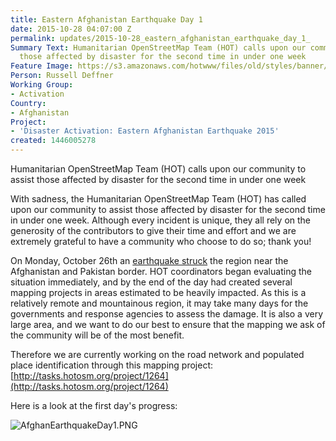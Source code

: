 ```yaml
---
title: Eastern Afghanistan Earthquake Day 1
date: 2015-10-28 04:07:00 Z
permalink: updates/2015-10-28_eastern_afghanistan_earthquake_day_1_
Summary Text: Humanitarian OpenStreetMap Team (HOT) calls upon our community to assist
  those affected by disaster for the second time in under one week
Feature Image: https://s3.amazonaws.com/hotwww/files/old/styles/banner/public/AfghanEarthquakeDay1.PNG
Person: Russell Deffner
Working Group:
- Activation
Country:
- Afghanistan
Project:
- 'Disaster Activation: Eastern Afghanistan Earthquake 2015'
created: 1446005278
---
```


Humanitarian OpenStreetMap Team (HOT) calls upon our community to assist those affected by disaster for the second time in under one week

With sadness, the Humanitarian OpenStreetMap Team (HOT) has called upon our community to assist those affected by disaster for the second time in under one week. Although every incident is unique, they all rely on the generosity of the contributors to give their time and effort and we are extremely grateful to have a community who choose to do so; thank you!

On Monday, October 26th an [earthquake struck](http://www.aljazeera.com/news/2015/10/massive-earthquake-shakes-south-asia-151026092313888.html) the region near the Afghanistan and Pakistan border. HOT coordinators began evaluating the situation immediately, and by the end of the day had created several mapping projects in areas estimated to be heavily impacted. As this is a relatively remote and mountainous region, it may take many days for the governments and response agencies to assess the damage. It is also a very large area, and we want to do our best to ensure that the mapping we ask of the community will be of the most benefit.

Therefore we are currently working on the road network and populated place identification through this mapping project: [http://tasks.hotosm.org/project/1264](http://tasks.hotosm.org/project/1264)

Here is a look at the first day's progress:

![AfghanEarthquakeDay1.PNG](/uploads/AfghanEarthquakeDay1.PNG)